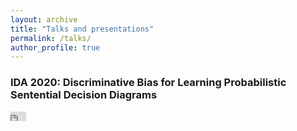 ```yaml
---
layout: archive
title: "Talks and presentations"
permalink: /talks/
author_profile: true
---
```


### IDA 2020: Discriminative Bias for Learning Probabilistic Sentential Decision Diagrams
<iframe width="25px" height="15px" src="https://www.youtube.com/embed/UBWkZAgwnaA" frameborder="0" allow="autoplay; encrypted-media" allowfullscreen></iframe>

